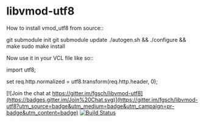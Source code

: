 libvmod-utf8
============

How to install vmod_utf8 from source::

  git submodule init
  git submodule update
  ./autogen.sh && ./configure && make
  sudo make install

Now use it in your VCL file like so::

  import utf8;

  set req.http.normalized = utf8.transform(req.http.header, 0);


[![Join the chat at https://gitter.im/fgsch/libvmod-utf8](https://badges.gitter.im/Join%20Chat.svg)](https://gitter.im/fgsch/libvmod-utf8?utm_source=badge&utm_medium=badge&utm_campaign=pr-badge&utm_content=badge)
[![Build Status](https://travis-ci.org/fgsch/libvmod-utf8.svg?branch=master)](https://travis-ci.org/fgsch/libvmod-utf8)
